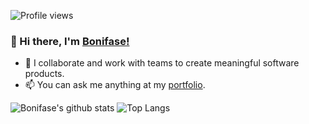 
![Profile views](https://gpvc.arturio.dev/bonifase)

### 👋 Hi there, I'm [Bonifase!](https://bonifase.github.io)

- 👯 I collaborate and work with teams to create meaningful software products.
- 📫 You can ask me anything at my [portfolio](https://bonifaseorwa.com/).

![Bonifase's github stats](https://github-readme-stats.vercel.app/api?username=bonifase&count_private=true&theme=algolia&show_icons=true&hide_title=false&hide_border=true&line_height=28&text_color=fff&icon_color=fff)
![Top Langs](https://github-readme-stats.vercel.app/api/top-langs/?username=bonifase&langs_count=10&layout=compact&theme=algolia&hide_title=false&hide_border=true&line_height=18&text_color=fff&icon_color=fff)

